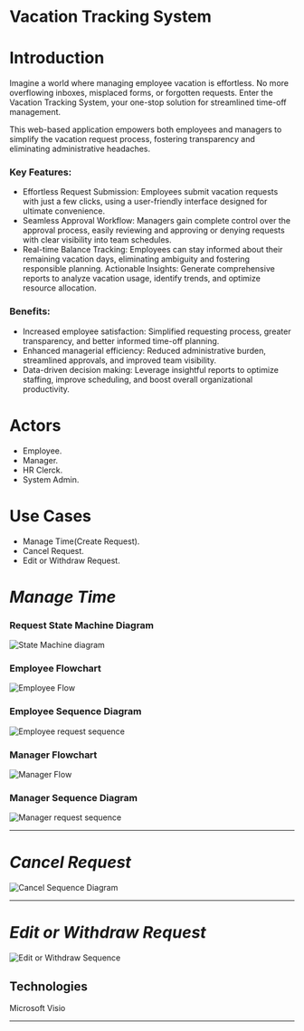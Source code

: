 # Vacation Tracking System

# Introduction

Imagine a world where managing employee vacation is effortless. No more overflowing inboxes, misplaced forms, or forgotten requests. Enter the Vacation Tracking System, your one-stop solution for streamlined time-off management.

This web-based application empowers both employees and managers to simplify the vacation request process, fostering transparency and eliminating administrative headaches.

### Key Features:

- Effortless Request Submission: Employees submit vacation requests with just a few clicks, using a user-friendly interface designed for ultimate convenience.
- Seamless Approval Workflow: Managers gain complete control over the approval process, easily reviewing and approving or denying requests with clear visibility into team schedules.
- Real-time Balance Tracking: Employees can stay informed about their remaining vacation days, eliminating ambiguity and fostering responsible planning.
Actionable Insights: Generate comprehensive reports to analyze vacation usage, identify trends, and optimize resource allocation.



### Benefits:

- Increased employee satisfaction: Simplified requesting process, greater transparency, and better informed time-off planning.
- Enhanced managerial efficiency: Reduced administrative burden, streamlined approvals, and improved team visibility.
- Data-driven decision making: Leverage insightful reports to optimize staffing, improve scheduling, and boost overall organizational productivity.



# Actors

- Employee.
- Manager.
- HR Clerck.
- System Admin.

# Use Cases

- Manage Time(Create Request).
- Cancel Request.
- Edit or Withdraw Request.


# ***Manage Time***

### Request State Machine Diagram
![State Machine diagram](https://github.com/Batrawy01/VTS/assets/155172502/64a710dc-40ac-4e94-a1b5-0ecd9c0f025f)

### Employee Flowchart
![Employee Flow](https://github.com/Batrawy01/VTS/assets/155172502/371ac4a9-18da-4237-bf20-d52ab6b1d444)
### Employee Sequence Diagram
![Employee request sequence](https://github.com/Batrawy01/VTS/assets/155172502/1b760ec1-51ea-4760-a20c-0ab6799a6e18)

### Manager Flowchart
![Manager Flow](https://github.com/Batrawy01/VTS/assets/155172502/c9b476d9-9df0-4fe9-a25a-4a0450552cf2)
### Manager Sequence Diagram
![Manager request sequence](https://github.com/Batrawy01/VTS/assets/155172502/f7a1605b-149c-42dd-a10a-35da3fa6600d)




----------------------------------------------------------------------------------------------
# ***Cancel Request***
![Cancel Sequence Diagram](https://github.com/Batrawy01/VTS/assets/155172502/811c74d7-aaf3-4d1e-840c-f570e58aee61)




---------------------------------------------------------------------------------------------
# ***Edit or Withdraw Request***
![Edit or Withdraw Sequence](https://github.com/Batrawy01/VTS/assets/155172502/062f7d02-2a5d-48e9-89ae-89a36c48fe1d)






## Technologies

Microsoft Visio

----------------------------------------------------------------------------



